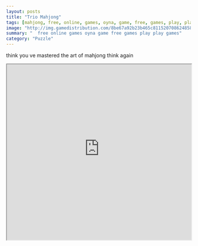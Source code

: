 ```yaml
---
layout: posts
title: "Trio Mahjong"
tags: [mahjong, free, online, games, oyna, game, free, games, play, play, games]
image: "http://img.gamedistribution.com/8be67a92b23b465c811520708624858c.jpg"
summary: "  free online games oyna game free games play play games"
category: "Puzzle"
---
```


think you ve mastered the art of mahjong think again

<iframe width="100%" height="480px;" src="http://flash.gamedistribution.com?game=8be67a92b23b465c811520708624858c"></iframe>